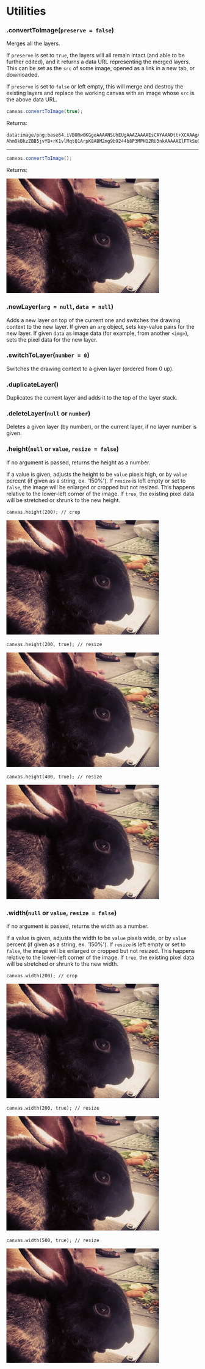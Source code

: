 # Utilities

### .convertToImage(`preserve = false`)

Merges all the layers.

If `preserve` is set to `true`, the layers will all remain intact (and able to be further edited), and it returns a data URL representing the merged layers. This can be set as the `src` of some image, opened as a link in a new tab, or downloaded.

If `preserve` is set to `false` or left empty, this will merge and destroy the existing layers and replace the working canvas with an image whose `src` is the above data URL.

```js
canvas.convertToImage(true);
```

Returns:

```
data:image/png;base64,iVBORw0KGgoAAAANSUhEUgAAAZAAAAEsCAYAAADtt+XCAAAgAElEQ…AhmOkBkzZBB5jvYB+rK1vlMqtQ1ArpK8ABM2mg9b9244b8P3MPH12RU3nkAAAAAElFTkSuQmCC
```

<hr>

```js
canvas.convertToImage();
```

Returns:

<img src="images/bunny.jpg" height="300" width="400">

### .newLayer(`arg = null`, `data = null`)

Adds a new layer on top of the current one and switches the drawing context to the new layer. If given an `arg` object, sets key-value pairs for the new layer. If given `data` as image data (for example, from another `<img>`), sets the pixel data for the new layer.

### .switchToLayer(`number = 0`)

Switches the drawing context to a given layer (ordered from 0 up).

### .duplicateLayer()

Duplicates the current layer and adds it to the top of the layer stack.

### .deleteLayer(`null` or `number`)

Deletes a given layer (by number), or the current layer, if no layer number is given.

### .height(`null` or `value`, `resize = false`)

If no argument is passed, returns the height as a number.

If a value is given, adjusts the height to be `value` pixels high, or by `value` percent (if given as a string, ex. '150%'). If `resize` is left empty or set to `false`, the image will be enlarged or cropped but not resized. This happens relative to the lower-left corner of the image. If `true`, the existing pixel data will be stretched or shrunk to the new height.

```
canvas.height(200); // crop
```

<img id="martin-height-200-crop" src="images/bunny.jpg" height="300" width="400">

```
canvas.height(200, true); // resize
```

<img id="martin-height-200-resize" src="images/bunny.jpg" height="300" width="400">

```
canvas.height(400, true); // resize
```

<img id="martin-height-400-resize" src="images/bunny.jpg" height="300" width="400">

### .width(`null` or `value`, `resize = false`)

If no argument is passed, returns the width as a number.

If a value is given, adjusts the width to be `value` pixels wide, or by `value` percent (if given as a string, ex. '150%'). If `resize` is left empty or set to `false`, the image will be enlarged or cropped but not resized. This happens relative to the lower-left corner of the image. If `true`, the existing pixel data will be stretched or shrunk to the new width.

```
canvas.width(200); // crop
```

<img id="martin-width-200-crop" src="images/bunny.jpg" height="300" width="400">

```
canvas.width(200, true); // resize
```

<img id="martin-width-200-resize" src="images/bunny.jpg" height="300" width="400">

```
canvas.width(500, true); // resize
```

<img id="martin-width-500-resize" src="images/bunny.jpg" height="300" width="400">
